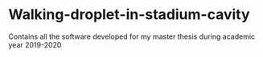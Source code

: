 # Walking-droplet-in-stadium-cavity
Contains all the software developed for my master thesis during academic year 2019-2020 